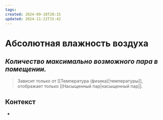 ```yaml
---
tags: 
created: 2024-09-18T20:15
updated: 2024-11-22T15:42
---
```

# Абсолютная влажность воздуха

## ***Количество максимально возможного пара в помещении.***

>Зависит только от [[Температура (физика)|температуры]], отображает только [[Насыщенный пар|насыщенный пар]].

## Контекст
- 

